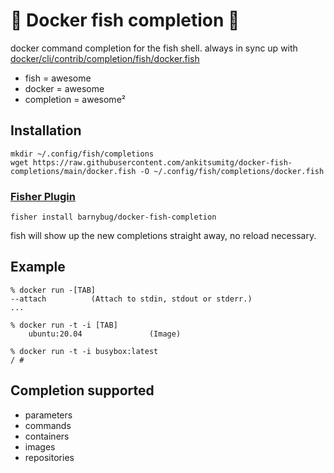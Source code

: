 🐳 Docker fish completion 🐳
=============================
docker command completion for the fish shell.
always in sync up with [docker/cli/contrib/completion/fish/docker.fish](https://github.com/docker/cli/blob/master/contrib/completion/fish/docker.fish)

- fish = awesome
- docker = awesome
- completion = awesome²

Installation
------------
    mkdir ~/.config/fish/completions
    wget https://raw.githubusercontent.com/ankitsumitg/docker-fish-completions/main/docker.fish -O ~/.config/fish/completions/docker.fish

### [Fisher Plugin](https://github.com/jorgebucaran/fisher)

    fisher install barnybug/docker-fish-completion

fish will show up the new completions straight away, no reload necessary.
    
Example
-------
    % docker run -[TAB]
    --attach          (Attach to stdin, stdout or stderr.)
    ...

    % docker run -t -i [TAB]
        ubuntu:20.04               (Image)

    % docker run -t -i busybox:latest
    / #

Completion supported
--------------------
- parameters
- commands
- containers
- images
- repositories
